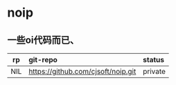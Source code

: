 # noip  
## 一些oi代码而已、  

| rp |             git-repo             |status |  
|:--:|:---------------------------------|:------|  
|NIL |https://github.com/cjsoft/noip.git|private|  

